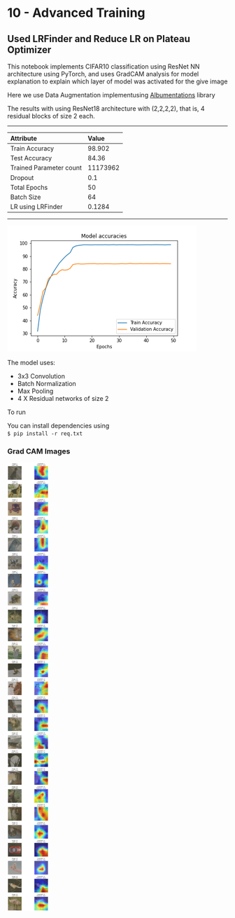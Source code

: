 

# 10 - Advanced Training

## Used LRFinder and Reduce LR on Plateau Optimizer

This notebook implements CIFAR10 classification using ResNet NN architecture using PyTorch,
and uses GradCAM analysis for model explanation  to explain which layer of model was activated for the give image

Here we use Data Augmentation implementusing [Albumentations](https://github.com/albumentations-team/albumentations) library

The results with using ResNet18 architecture with (2,2,2,2), that is, 4 residual blocks of size 2 each.
 
----
| Attribute | Value |
|:--- | :--- |
| Train Accuracy | 98.902 |
| Test Accuracy | 84.36 |
| Trained Parameter count   |11173962 |
| Dropout | 0.1 |
| Total Epochs | 50 |
| Batch Size | 64|
| LR using LRFinder | 0.1284|


----

![](Accuracies.png)

The model uses:
* 3x3 Convolution
* Batch Normalization
* Max Pooling
* 4 X Residual networks of size 2 

To run 

You can install dependencies using  
`$ pip install -r req.txt`


### Grad CAM Images


![](output/failediamges.png)

